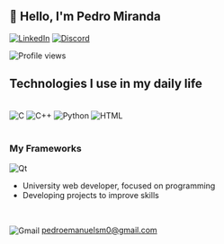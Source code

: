 ## 👋 Hello, I'm Pedro Miranda


[![LinkedIn](https://img.shields.io/badge/LinkedIn-0077B5?style=for-the-badge&logo=linkedin&logoColor=white)](https://www.linkedin.com/in/pedroesm/)
[![Discord](https://img.shields.io/badge/Discord-7289DA?style=for-the-badge&logo=discord&logoColor=white)](https://discord.com/channels/Pedro%20Emanuel#7059)


<p align="left"> <img src="https://komarev.com/ghpvc/?username=pLogicador&color=yellow" alt="Profile views" /> </p> 


## Technologies I use in my daily life

<div style= "display: inline_block"><br/>
  <img align= "center" alt= "C" src= "https://img.shields.io/badge/C-00599C?style=for-the-badge&logo=c&logoColor=white">
  <img align= "center" alt= "C++" src= "https://img.shields.io/badge/C%2B%2B-00599C?style=for-the-badge&logo=c%2B%2B&logoColor=white">
  <img align= "center" alt= "Python" src= "https://img.shields.io/badge/Python-14354C?style=for-the-badge&logo=python&logoColor=white">
  <img align= "center" alt= "HTML" src= "https://img.shields.io/badge/HTML-239120?style=for-the-badge&logo=html5&logoColor=white">
</div></br>

### My Frameworks
![Qt](https://img.shields.io/badge/Qt-%23217346.svg?style=for-the-badge&logo=Qt&logoColor=white)


- University web developer, focused on programming
- Developing projects to improve skills
<div>
</div></br>

 <img align= "center" alt= "Gmail" src= "https://img.shields.io/badge/Gmail-D14836?style=for-the-badge&logo=gmail&logoColor=white"> pedroemanuelsm0@gmail.com

<!--
**pLogicador/pLogicador** is a ✨ _special_ ✨ repository because its `README.md` (this file) appears on your GitHub profile.

Here are some ideas to get you started:

